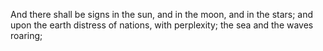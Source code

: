 And there shall be signs in the sun, and in the moon, and in the stars; and upon the earth distress of nations, with perplexity; the sea and the waves roaring;
